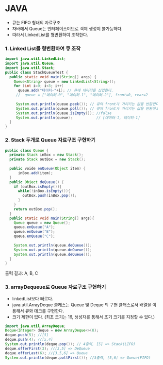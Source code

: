 # JAVA 
- 큐는 FIFO 형태의 자료구조 
- 자바에서 Queue는 인터페이스이므로 객체 생성이 불가능하다. 
- 따라서 LinkedList를 형변환하여 조작한다.

### 1. Linked List를 형변환하여 큐 조작 
``` java
import java.util.LinkedList;
import java.util.Queue;
import java.util.Stack;
public class StackQueueTest {
  public static void main(String[] args) {
    Queue<String> queue = new LinkedList<String>();
    for (int i=0; i<3; i++)
      queue.add("데이터-"+i); // 큐에 데이터를 삽입한다. 
     //  queue = ["데이터-0", "데이터-1", "데이터-2"], front=0, rear=2
     
     System.out.println(queue.peek()); // 큐의 front가 가리키는 값을 반환한다. 
     System.out.println(queue.poll()); // 큐의 front가 가리키는 값을 반환하고 삭제한다. 
     System.out.println(queue.isEmpty()); //false
     System.out.println(queue);           // [데이터-1, 데이터-1]
  }
}
```


### 2. Stack 두개로  Queue 자료구조 구현하기 
```java
public class Queue {
  private Stack inBox = new Stack();
  private Stack outBox = new Stack();
  
  public voide enQueue(Object item) {
      inBox.add(item);
  }
  public Object deQueue() {
    if (outBox.isEmpty()){
      while(!inBox.isEmpty()){
        outBox.push(inBox.pop());
      }
    }
    return outBox.pop();
  } 
  public static void main(String[] args){
    Queue queue = new Queue();
    queue.enQueue("A");
    queue.enQueue("B");
    queue.enQueue("C");
    
    System.out.println(queue.deQueue());
    System.out.println(queue.deQueue());
    System.out.println(queue.deQueue());
  }
}
```
출력 결과: A, B, C

### 3. arrayDequeue로 Queue 자료구조 구현하기 
* linkedList보다 빠르다. 
* java.util.ArrayDeque 클래스는 Queue 및 Deque 의 구현 클래스로서 배열을 이용해서 큐와 데크를 구현한다. 
* 크기 제한이 없다. (최초 크기는 16, 생성자를 통해서 초기 크기를 지정할 수 있다.)

```java 
import java.util.ArrayDeque;
Deque<Integer> deque = new ArrayDeque<>(8);
deque.push(5); //[5]
deque.push(4); //[5,4]
System.out.println(deque.pop()); // 4출력, [5] => Stack(LIFO)
deque.offerFirst(3); //[3,5] => DeQueue
deque.offerLast(6); //[3,5,6] => Queue
System.out.println(deque.pollFirst()); //3출력, [5,6] => Queue(FIFO)
```




